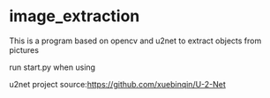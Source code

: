 # image_extraction
This is a program based on opencv and u2net to extract objects from pictures

run start.py when using

u2net project source:https://github.com/xuebinqin/U-2-Net
